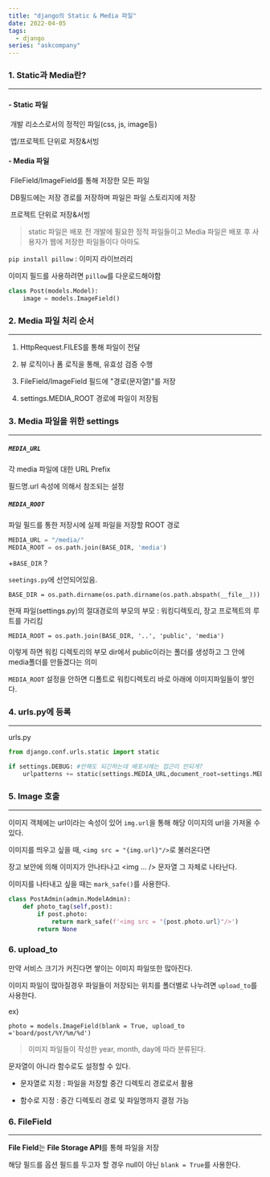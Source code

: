 ```yaml
---
title: "django의 Static & Media 파일"
date: 2022-04-05
tags:
  - django
series: "askcompany"
---
```


### 1. Static과 Media란?

---

#### - Static 파일

​ 개발 리소스로서의 정적인 파일(css, js, image등)

​ 앱/프로젝트 단위로 저장&서빙

#### - Media 파일

​ FileField/ImageField를 통해 저장한 모든 파일

​ DB필드에는 저장 경로를 저장하며 파일은 파일 스토리지에 저장

​ 프로젝트 단위로 저장&서빙

> static 파일은 배포 전 개발에 필요한 정적 파일들이고 Media 파일은 배포 후 사용자가 웹에 저장한 파일들이다 아마도

`pip install pillow` : 이미지 라이브러리

이미지 필드를 사용하려면 `pillow`를 다운로드해야함

```python
class Post(models.Model):
    image = models.ImageField()
```

### 2. Media 파일 처리 순서

---

1. HttpRequest.FILES를 통해 파일이 전달

2. 뷰 로직이나 폼 로직을 통해, 유효성 검증 수행

3. FileField/ImageField 필드에 "경로(문자열)"를 저장

4. settings.MEDIA_ROOT 경로에 파일이 저장됨

### 3. Media 파일을 위한 settings

---

##### `MEDIA_URL`

각 media 파일에 대한 URL Prefix

필드명.url 속성에 의해서 참조되는 설정

##### `MEDIA_ROOT `

파일 필드를 통한 저장시에 실제 파일을 저장할 ROOT 경로

```python
MEDIA_URL = "/media/"
MEDIA_ROOT = os.path.join(BASE_DIR, 'media')
```

+`BASE_DIR` ?

`seetings.py`에 선언되어있음.

`BASE_DIR = os.path.dirname(os.path.dirname(os.path.abspath(__file__)))`

현재 파일(settings.py)의 절대경로의 부모의 부모 : 워킹디렉토리, 장고 프로젝트의 루트를 가리킴

`MEDIA_ROOT = os.path.join(BASE_DIR, '..', 'public', 'media')`

이렇게 하면 워킹 디렉토리의 부모 dir에서 public이라는 폴더를 생성하고 그 안에 media폴더를 만들겠다는 의미

`MEDIA_ROOT` 설정을 안하면 디폴트로 워킹디렉토리 바로 아래에 이미지파일들이 쌓인다.

### 4. urls.py에 등록

---

urls.py

```python
from django.conf.urls.static import static

if settings.DEBUG: #안해도 되긴하는데 배포시에는 접근이 안되게?
    urlpatterns += static(settings.MEDIA_URL,document_root=settings.MEDIA_ROOT)
```

### 5. Image 호출

---

이미지 객체에는 url이라는 속성이 있어 `img.url`을 통해 해당 이미지의 url을 가져올 수 있다.

이미지를 띄우고 싶을 때, `<img src = "{img.url}"/>`로 불러온다면

장고 보안에 의해 이미지가 안나타나고 <img ... /> 문자열 그 자체로 나타난다.

이미지를 나타내고 싶을 때는 `mark_safe()`를 사용한다.

```python
class PostAdmin(admin.ModelAdmin):
    def photo_tag(self,post):
        if post.photo:
            return mark_safe(f'<img src = "{post.photo.url}"/>')
        return None
```

### 6. upload_to

만약 서비스 크기가 커진다면 쌓이는 이미지 파일또한 많아진다.

이미지 파일이 많아질경우 파일들이 저장되는 위치를 폴더별로 나누려면 `upload_to`를 사용한다.

ex)

`photo = models.ImageField(blank = True, upload_to ='board/post/%Y/%m/%d')`

> 이미지 파일들이 작성한 year, month, day에 따라 분류된다.

문자열이 아니라 함수로도 설정할 수 있다.

- 문자열로 지정 : 파일을 저장할 중간 디렉토리 경로로서 활용

- 함수로 지정 : 중간 디렉토리 경로 및 파일명까지 결정 가능

### 6. FileField

---

**File Field**는 **File Storage API**를 통해 파일을 저장

해당 필드를 옵션 필드를 두고자 할 경우 null이 아닌 `blank = True`를 사용한다.
